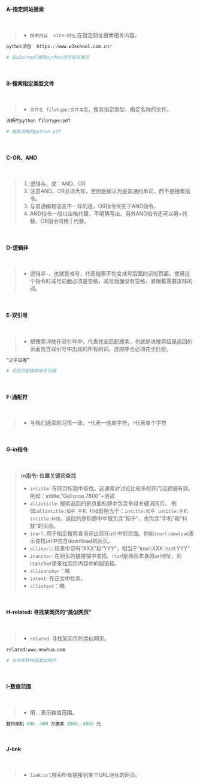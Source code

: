 #### A-指定网站搜索

<br>

> - `搜索内容  site:网址`,在指定网址搜索相关内容。

```python
python闭包  https://www.w3school.com.cn/

# 在w3school搜索python闭包相关知识
```

<br>

#### B-搜索指定类型文件

<br>

> - `文件名 filetype:文件类型`，搜索指定类型、指定名称的文件。

```python
流畅的python filetype:pdf

# 搜索流畅的python.pdf
```

<br>

#### C-OR、AND

<br>

> 1. 逻辑与、或：AND、OR
> 2. 注意AND、OR必须大写，否则会被认为是普通的单词，而不是搜索指令。
> 3. 与普通编程语言不一样的是，OR指令优先于AND指令。
> 4. AND指令一般以空格代替，不明确写出。另外AND指令还可以用+代替。OR指令可用 | 代替。

<br>

#### D-逻辑非

<br>

> - 逻辑非`-`，也就是减号，代表搜索不包含减号后面的词的页面。使用这个指令时减号前面必须是空格，减号后面没有空格，紧跟着需要排除的词。

<br>

#### E-双引号

<br>

> - 把搜索词放在双引号中，代表完全匹配搜索，也就是说搜索结果返回的页面包含双引号中出现的所有的词，连顺序也必须完全匹配。

```python
“之乎日报”

# 完全匹配搜索知乎日报
```

<br>

#### F-通配符

<br>

> - 与我们通常的习惯一致，`*`代表一连串字符，`?`代表单个字符

<br>

#### G-in指令

<br>

> **in指令: 位置关键词查找**
> - `intitle`: 在网页标题中查找。这通常对讨论比较多的热门话题很有效。例如：intitle:"GeForce 7800"+测试
> - `allintitle`: 搜索返回的是页面标题中包含多组关键词网页。 例如:`allintitle:知乎 手机 科技`就相当于：`intitle:知乎 intitle:手机 intitle:科技`，返回的是标题中中既包含“知乎”，也包含“手机”和"科技"的页面。
> - `inurl`: 用于指定搜索查询词出现在url 中的页面。例如`inurl:dowload`表示查找url中包含download的网页。
> - `allinurl`: 结果中带有“XXX”和“YYY”，相当于“inurl:XXX inurl:YYY”
> - `inanchor`: 在网页的链接锚中查找。inurl是网页本身的url地址，而inanchor是查找网页内容中的超链接。
> - `allinanchor`：略
> - `intext`: 在正文中检索。
> - `allintext`：略

<br>

#### H-**related: 寻找某网页的“类似网页”**

<br>

> - `related`: 寻找某网页的类似网页。

```python
related:www.newhua.com

# 与华军软件园类似网页
```

<br>

#### I-**数值范围**

<br>

> - 用`..`表示数值范围。

```python
数码相机 600..900 万像素 3000..4000 元
```

<br>

#### J-**link**

<br>

> - `link:url`搜索所有链接到某个URL地址的网页。



